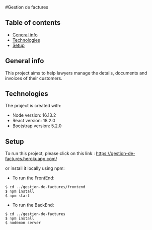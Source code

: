 #Gestion de factures

## Table of contents
* [General info](#general-info)
* [Technologies](#technologies)
* [Setup](#setup)

## General info
This project aims to help lawyers manage the details, documents and invoices of their customers.
	
## Technologies
The project is created with:
* Node version: 16.13.2
* React version: 18.2.0
* Bootstrap version: 5.2.0
	
## Setup
To run this project, please click on this link : https://gestion-de-factures.herokuapp.com/

or install it locally using npm:
* To run the FrontEnd: 

```
$ cd ../gestion-de-factures/frontend
$ npm install
$ npm start
```

* To run the BackEnd: 

```
$ cd ../gestion-de-factures
$ npm install
$ nodemon server
```
